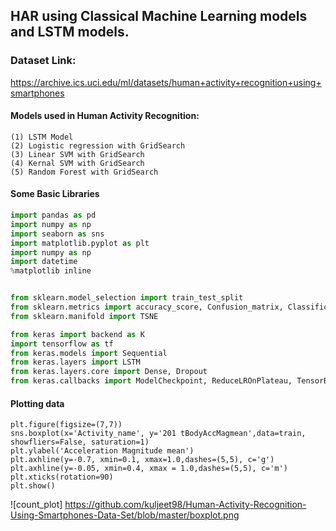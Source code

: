 ## HAR using Classical Machine Learning models and LSTM models.
### Dataset Link:
https://archive.ics.uci.edu/ml/datasets/human+activity+recognition+using+smartphones<br>
#### Models used in Human Activity Recognition:
```
(1) LSTM Model
(2) Logistic regression with GridSearch
(3) Linear SVM with GridSearch
(4) Kernal SVM with GridSearch
(5) Random Forest with GridSearch
```
#### Some Basic Libraries
``` python
import pandas as pd
import numpy as np
import seaborn as sns
import matplotlib.pyplot as plt
import numpy as np
import datetime
%matplotlib inline


from sklearn.model_selection import train_test_split
from sklearn.metrics import accuracy_score, Confusion_matrix, Classification_report
from sklearn.manifold import TSNE

from keras import backend as K
import tensorflow as tf
from keras.models import Sequential
from keras.layers import LSTM
from keras.layers.core import Dense, Dropout
from keras.callbacks import ModelCheckpoint, ReduceLROnPlateau, TensorBoard

```
#### Plotting data
```
plt.figure(figsize=(7,7))
sns.boxplot(x='Activity_name', y='201 tBodyAccMagmean',data=train, showfliers=False, saturation=1)
plt.ylabel('Acceleration Magnitude mean')
plt.axhline(y=-0.7, xmin=0.1, xmax=1.0,dashes=(5,5), c='g')
plt.axhline(y=-0.05, xmin=0.4, xmax = 1.0,dashes=(5,5), c='m')
plt.xticks(rotation=90)
plt.show()
```
![count_plot] https://github.com/kuljeet98/Human-Activity-Recognition-Using-Smartphones-Data-Set/blob/master/boxplot.png

